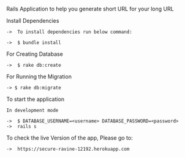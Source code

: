Rails Application to help you generate short URL for your long URL

Install Dependencies

	->  To install dependencies run below command:
 
    ->  $ bundle install

For Creating Database

 	->  $ rake db:create

For Running the Migration

 	-> $ rake db:migrate    

To start the application

    In development mode

    ->  $ DATABASE_USERNAME=<username> DATABASE_PASSWORD=<password> 
    ->  rails s

To check the live Version of the app, Please go to:
	
	->  https://secure-ravine-12192.herokuapp.com

        

